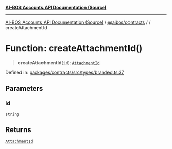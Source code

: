 [**AI-BOS Accounts API Documentation (Source)**](../../../README.md)

***

[AI-BOS Accounts API Documentation (Source)](../../../README.md) / [@aibos/contracts](../README.md) / [](../README.md) / createAttachmentId

# Function: createAttachmentId()

> **createAttachmentId**(`id`): [`AttachmentId`](../type-aliases/AttachmentId.md)

Defined in: [packages/contracts/src/types/branded.ts:37](https://github.com/pohlai88/accounts/blob/48103fb36d28b2b9bfb33472b6de2f719773cde9/packages/contracts/src/types/branded.ts#L37)

## Parameters

### id

`string`

## Returns

[`AttachmentId`](../type-aliases/AttachmentId.md)
